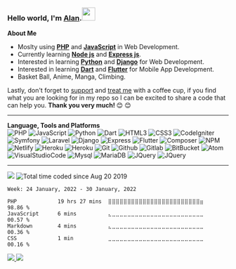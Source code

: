   <h3>Hello world, I'm <a href="https://alanlengkoan.com">Alan</a>.<img
          src="https://raw.githubusercontent.com/MartinHeinz/MartinHeinz/master/wave.gif" width="30px"></h3>

  <b>About Me</b>
  <br>
  <ul>
      <li>Moslty using <b><a href="https://www.php.net/">PHP</a></b> and <b><a
                  href="https://www.javascript.com/">JavaScript</a></b> in Web Development.</li>
      <li>Currently learning <b><a href="https://nodejs.org/">Node js</a></b> and <b><a
                  href="https://expressjs.com/">Express js</a></b>.</li>
      <li>Interested in learning <b><a href="https://www.python.org/">Python</a></b> and <b><a
                  href="https://www.djangoproject.com/">Django</a></b> for Web Development.</li>
      <li>Interested in learning <b><a href="https://dart.dev/">Dart</a></b> and <b><a
                  href="https://flutter.dev/">Flutter</a></b> for Mobile App Development.</li>
      <li>Basket Ball, Anime, Manga, Climbing.</li>
  </ul>
  <p>
      Lastly, don't forget to <a href="https://trakteer.id/alanlengkoan">support</a> and <a
          href="https://saweria.co/alanlengkoan">treat me</a> with a coffee cup, if you find what you are looking for in
      my repo so I can be excited to share a code that can help you. <strong>Thank you very much!
      </strong>&#128522;&nbsp;&#128522;
  </p>

  <hr>

  <b>Language, Tools and Platforms</b>
  <br>
  <img src="https://img.shields.io/badge/php-%23777BB4.svg?&style=for-the-badge&logo=php&logoColor=white" alt="PHP">
  <img src="https://img.shields.io/badge/javascript-%23F7DF1E.svg?&style=for-the-badge&logo=javascript&logoColor=white"
      alt="JavaScript">
  <img src="https://img.shields.io/badge/python-3670A0.svg?&style=for-the-badge&logo=python&logoColor=white"
      alt="Python">
  <img src="https://img.shields.io/badge/dart-%230175C2.svg?&style=for-the-badge&logo=dart&logoColor=white" alt="Dart">
  <img src="https://img.shields.io/badge/html5-%23E34F26.svg?&style=for-the-badge&logo=html5&logoColor=white"
      alt="HTML3">
  <img src="https://img.shields.io/badge/css3-%231572B6.svg?&style=for-the-badge&logo=css3&logoColor=white" alt="CSS3">
  <img src="https://img.shields.io/badge/codeigniter-%23EF4223.svg?&style=for-the-badge&logo=codeigniter&logoColor=white"
      alt="CodeIgniter">
  <img src="https://img.shields.io/badge/symfony-%23000000.svg?&style=for-the-badge&logo=symfony&logoColor=white"
      alt="Symfony">
  <img src="https://img.shields.io/badge/laravel-%23FF2D20.svg?&style=for-the-badge&logo=laravel&logoColor=white"
      alt="Laravel">
  <img src="https://img.shields.io/badge/django-%23092E20.svg?&style=for-the-badge&logo=django&logoColor=white"
      alt="Django">
  <img src="https://img.shields.io/badge/express-%23404d59.svg?&style=for-the-badge&logo=express&logoColor=white"
      alt="Express">
  <img src="https://img.shields.io/badge/flutter-%2302569B.svg?&style=for-the-badge&logo=flutter&logoColor=white"
      alt="Flutter">
  <img src="https://img.shields.io/badge/composer-A52A2A.svg?&style=for-the-badge&logo=composer&logoColor=white"
      alt="Composer">
  <img src="https://img.shields.io/badge/npm-%23000000.svg?&style=for-the-badge&logo=npm&logoColor=white" alt="NPM">
  <img src="https://img.shields.io/badge/netlify-%23000000.svg?&style=for-the-badge&logo=netlify&logoColor=#00C7B7"
      alt="Netlify">
  <img src="https://img.shields.io/badge/heroku-%23430098.svg?&style=for-the-badge&logo=heroku&logoColor=white"
      alt="Heroku">
  <img src="https://img.shields.io/badge/firebase-ffca28?style=for-the-badge&logo=firebase&logoColor=black"
      alt="Heroku">
  <img src="https://img.shields.io/badge/git-%23F05033.svg?&style=for-the-badge&logo=git&logoColor=white" alt="Git">
  <img src="https://img.shields.io/badge/github-%23121011.svg?&style=for-the-badge&logo=github&logoColor=white"
      alt="Github">
  <img src="https://img.shields.io/badge/gitlab-%23181717.svg?&style=for-the-badge&logo=gitlab&logoColor=white"
      alt="Gitlab">
  <img src="https://img.shields.io/badge/bitbucket-%230047B3.svg?&style=for-the-badge&logo=bitbucket&logoColor=white"
      alt="BitBucket">
  <img src="https://img.shields.io/badge/atom-%2366595C.svg?&style=for-the-badge&logo=atom&logoColor=white" alt="Atom">
  <img src="https://img.shields.io/badge/Visual%20Studio%20Code-0078d7.svg?style=for-the-badge&logo=visual-studio-code&logoColor=white"
      alt="VisualStudioCode">
  <img src="https://img.shields.io/badge/mysql-%2300f.svg?style=for-the-badge&logo=mysql&logoColor=white" alt="Mysql">
  <img src="https://img.shields.io/badge/MariaDB-003545?style=for-the-badge&logo=mariadb&logoColor=whit" alt="MariaDB">
  <img src="https://img.shields.io/badge/jquery-%230769AD.svg?style=for-the-badge&logo=jquery&logoColor=white"
      alt="JQuery">
  <img src="https://img.shields.io/badge/bootstrap-%23563D7C.svg?style=for-the-badge&logo=bootstrap&logoColor=white"
      alt="JQuery">

  <hr>

  <img src="https://komarev.com/ghpvc/?username=alanlengkoan&color=blue" />
  <img src="https://wakatime.com/badge/user/638af379-202d-4593-9c1b-71e44d84f43d.svg"
      alt="Total time coded since Aug 20 2019" />

  <!--START_SECTION:waka-->
```text
Week: 24 January, 2022 - 30 January, 2022

PHP             19 hrs 27 mins  ⣿⣿⣿⣿⣿⣿⣿⣿⣿⣿⣿⣿⣿⣿⣿⣿⣿⣿⣿⣿⣿⣿⣿⣿⣶   98.86 % 
JavaScript      6 mins          ⣄⣀⣀⣀⣀⣀⣀⣀⣀⣀⣀⣀⣀⣀⣀⣀⣀⣀⣀⣀⣀⣀⣀⣀⣀   00.57 % 
Markdown        4 mins          ⣄⣀⣀⣀⣀⣀⣀⣀⣀⣀⣀⣀⣀⣀⣀⣀⣀⣀⣀⣀⣀⣀⣀⣀⣀   00.36 % 
CSS             1 min           ⣀⣀⣀⣀⣀⣀⣀⣀⣀⣀⣀⣀⣀⣀⣀⣀⣀⣀⣀⣀⣀⣀⣀⣀⣀   00.16 % 
```
<!--END_SECTION:waka-->

  <a href="https://github.com/alanlengkoan">
      <img src="https://github-readme-stats.vercel.app/api?username=alanlengkoan&show_icons=true&theme=dark" />
  </a>

  <a href="https://github.com/alanlengkoan">
      <img
          src="https://github-readme-stats.vercel.app/api/top-langs/?username=alanlengkoan&layout=compact&theme=dark" />
  </a>